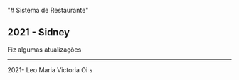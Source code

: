 "# Sistema de Restaurante" 

2021 - Sidney
----------------------------------
Fiz algumas atualizações

------------------------
2021- Leo
Maria Victoria 
Oi s